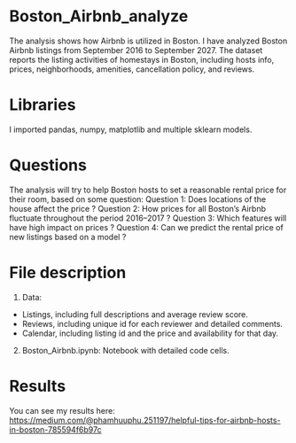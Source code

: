 # Boston_Airbnb_analyze
The analysis shows how Airbnb is utilized in Boston. I have analyzed Boston Airbnb listings from September 2016 to September 2027. The dataset reports the listing activities of homestays in Boston, including hosts info, prices, neighborhoods, amenities, cancellation policy, and reviews.
# Libraries
I imported pandas, numpy, matplotlib and multiple sklearn models.
# Questions
The analysis will try to help Boston hosts to set a reasonable rental price for their room, based on some question:
Question 1: Does locations of the house affect the price ?
Question 2: How prices for all Boston’s Airbnb fluctuate throughout the period 2016–2017 ?
Question 3: Which features will have high impact on prices ?
Question 4: Can we predict the rental price of new listings based on a model ?
# File description
1. Data:
- Listings, including full descriptions and average review score.
- Reviews, including unique id for each reviewer and detailed comments.
- Calendar, including listing id and the price and availability for that day.
2. Boston_Airbnb.ipynb: Notebook with detailed code cells.
# Results
You can see my results here: https://medium.com/@phamhuuphu.251197/helpful-tips-for-airbnb-hosts-in-boston-785594f6b97c
